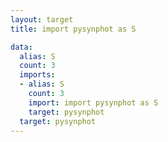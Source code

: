 ```yaml
---
layout: target
title: import pysynphot as S

data:
  alias: S
  count: 3
  imports:
  - alias: S
    count: 3
    import: import pysynphot as S
    target: pysynphot
  target: pysynphot
---
```

